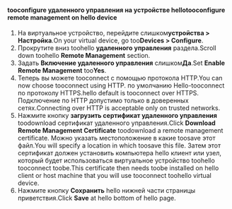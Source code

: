 
#### <a name="tooconfigure-remote-management-on-hello-device"></a><span data-ttu-id="4df39-101">tooconfigure удаленного управления на устройстве hello</span><span class="sxs-lookup"><span data-stu-id="4df39-101">tooconfigure remote management on hello device</span></span>
1. <span data-ttu-id="4df39-102">На виртуальное устройство, перейдите слишком**устройства > Настройка**.</span><span class="sxs-lookup"><span data-stu-id="4df39-102">On your virtual device, go too**Devices > Configure**.</span></span>
2. <span data-ttu-id="4df39-103">Прокрутите вниз toohello **удаленного управления** раздела.</span><span class="sxs-lookup"><span data-stu-id="4df39-103">Scroll down toohello **Remote Management** section.</span></span>
3. <span data-ttu-id="4df39-104">Задать **Включение удаленного управления** слишком**Да**.</span><span class="sxs-lookup"><span data-stu-id="4df39-104">Set **Enable Remote Management** too**Yes**.</span></span>
4. <span data-ttu-id="4df39-105">Теперь вы можете tooconnect с помощью протокола HTTP.</span><span class="sxs-lookup"><span data-stu-id="4df39-105">You can now choose tooconnect using HTTP.</span></span> <span data-ttu-id="4df39-106">по умолчанию Hello-tooconnect по протоколу HTTPS.</span><span class="sxs-lookup"><span data-stu-id="4df39-106">hello default is tooconnect over HTTPS.</span></span> <span data-ttu-id="4df39-107">Подключение по HTTP допустимо только в доверенных сетях.</span><span class="sxs-lookup"><span data-stu-id="4df39-107">Connecting over HTTP is acceptable only on trusted networks.</span></span>
5. <span data-ttu-id="4df39-108">Нажмите кнопку **загрузить сертификат удаленного управления** toodownload сертификат удаленного управления.</span><span class="sxs-lookup"><span data-stu-id="4df39-108">Click **Download Remote Management Certificate** toodownload a remote management certificate.</span></span> <span data-ttu-id="4df39-109">Можно указать местоположение в какие toosave этот файл.</span><span class="sxs-lookup"><span data-stu-id="4df39-109">You will specify a location in which toosave this file.</span></span> <span data-ttu-id="4df39-110">Затем этот сертификат должен установить компьютера hello клиент или узел, который будет использоваться виртуальное устройство toohello tooconnect toobe.</span><span class="sxs-lookup"><span data-stu-id="4df39-110">This certificate then needs toobe installed on hello client or host machine that you will use tooconnect toohello virtual device.</span></span>
6. <span data-ttu-id="4df39-111">Нажмите кнопку **Сохранить** hello нижней части страницы приветствия.</span><span class="sxs-lookup"><span data-stu-id="4df39-111">Click **Save** at hello bottom of hello page.</span></span>

